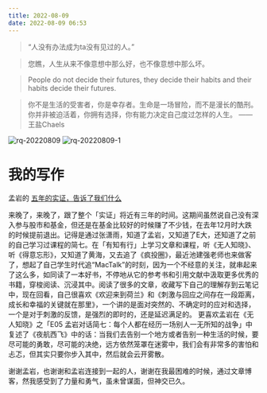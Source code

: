 ```yaml
---
title: 2022-08-09
date: 2022-08-09 06:53
---
```


> “人没有办法成为ta没有见过的人。” ​​​​

> 您瞧，人生从来不像意想中那么好，也不像意想中那么坏。

> People do not decide their futures, they decide their habits and their habits decide their futures.

> 你不是生活的受害者，你是幸存者。生命是一场冒险，而不是漫长的酷刑。你并非被迫活着，你拥有选择，你有能力决定自己度过怎样的人生。 ——王盐Chaels​​​​

![rq-20220809](http://images.iotop.work/uPic/20220809-rq-20220809.jpg)
![rq-20220809-1](http://images.iotop.work/uPic/20220809-rq-20220809-1.jpg)

# 我的写作

孟岩的 [五年的实证，告诉了我们什么](https://mp.weixin.qq.com/s/GJIGtzpeKgOPYM1dzJyaBA)

来晚了，来晚了，跟了整个「实证」将近有三年的时间。这期间虽然说自己没有深入参与股市和基金，但还是在基金比较好的时候赚了不少钱，在去年12月时大跌的时候提前退出。记得是通过张潇雨，知道了孟岩，又知道了E大，还知道了之前的自己学习过课程的简七。在「有知有行」上学习文章和课程，听《无人知晓》、听《得意忘形》，又知道了黄海，又去追了《疯投圈》，最近池建强老师也来做客了，想起了自己学生时代追“MacTalk”的时刻，因为一个不经意的关注，就串起来了这么多，如同读了一本好书，不停地从它的参考书和引用文献中汲取更多优秀的书籍，穿梭阅读、沉浸其中。阅读了很多的文章，收藏写下自己的理解存到云笔记中，现在回看，自己很喜欢《欢迎来到荷兰》和《刺激与回应之间存在一段距离，成长和幸福的关键就在那里》，一个讲的是面对突然的、不确定时的应对和选择，一个是对于刺激的反馈，是强烈的即时的，还是延迟满足的。
更喜欢孟岩在《无人知晓》之「E05 孟岩对话简七：每个人都在经历一场别人一无所知的战争」中复述了《夜航西飞》中的话：当我们去告别一个地方或者告别一种生活的时候，要尽可能的勇敢，尽可能的决绝，远方依然笼罩在迷雾中，我们会有非常多的害怕和忐忑，但其实只要你步入其中，然后就会云开雾散。

谢谢孟岩，也谢谢和孟岩连接到一起的人，谢谢在我最困难的时候，通过文章博客，然我感受到了力量和勇气，虽未曾谋面，但神交已久。

